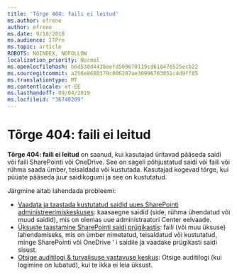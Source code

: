 ```yaml
---
title: 'Tõrge 404: faili ei leitud'
ms.author: efrene
author: efrene
ms.date: 9/18/2018
ms.audience: ITPro
ms.topic: article
ROBOTS: NOINDEX, NOFOLLOW
localization_priority: Normal
ms.openlocfilehash: b6d530d4438eefd509670119cd61847e525ecb22
ms.sourcegitcommit: a256e8680379c006287ae30996763051c4d9ff85
ms.translationtype: MT
ms.contentlocale: et-EE
ms.lasthandoff: 09/04/2019
ms.locfileid: "36740209"
---
```

# <a name="error-404-file-not-found"></a>Tõrge 404: faili ei leitud

**Tõrge 404: faili ei leitud** on saanud, kui kasutajad üritavad pääseda saidi või faili SharePointi või OneDrive. See on sageli põhjustatud saidi või faili või rühma saada ümber, teisaldada või kustutada.
Kasutajad kogevad tõrge, kui püüate pääseda juur saidikogumi ja see on kustutatud.

Järgmine aitab lahendada probleemi:
- [Vaadata ja taastada kustutatud saidid uues SharePointi administreerimiskeskuses](https://docs.microsoft.com/sharepoint/view-and-restore-deleted-sites-in-new-admin-center): kaasaegne saidid (side, rühma ühendatud või muud saidid), mis on olemas uue administraatori Center eelvaade.
- [Üksuste taastamine SharePointi saidi prügikastis](https://support.office.com/article/Restore-items-in-the-Recycle-Bin-of-a-SharePoint-site-6df466b6-55f2-4898-8d6e-c0dff851a0be): faili (või muu üksuse) lahendamiseks, mis on ümber nimetatud, teisaldatud või kustutatud, minge SharePointi või OneDrive ' i saidile ja vaadake prügikasti saidi sisust.
- [Otsige auditilogi &amp; turvalisuse vastavuse keskus](https://docs.microsoft.com/office365/securitycompliance/search-the-audit-log-in-security-and-compliance): Otsige auditilogi (kui logimine on lubatud), kui te ikka ei leia üksust.